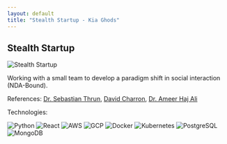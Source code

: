 ```yaml
---
layout: default
title: "Stealth Startup - Kia Ghods"
---
```


<main>
    <section id="description">
        <h2>Stealth Startup</h2>
    <img src="{{ '/assets/media/FighterJet.jpeg' | relative_url }}" alt="Stealth Startup" class="portfolio-img">
        <p>Working with a small team to develop a paradigm shift in social interaction (NDA-Bound).</p>
        <p class="references">
            References:
            <a href="http://robots.stanford.edu/" target="_blank">Dr. Sebastian Thrun</a>,
            <a href="https://haas.berkeley.edu/faculty/charron-david/" target="_blank">David Charron</a>,
            <a href="https://www.linkedin.com/in/ameer-haj-ali/" target="_blank">Dr. Ameer Haj Ali</a>
        </p>
        <p>Technologies:</p>
        <div class="tech-logos">
            <img src="https://skillicons.dev/icons?i=python" alt="Python" class="tech-logo">
            <img src="https://skillicons.dev/icons?i=react" alt="React" class="tech-logo">
            <img src="https://skillicons.dev/icons?i=aws" alt="AWS" class="tech-logo">
            <img src="https://skillicons.dev/icons?i=gcp" alt="GCP" class="tech-logo">
            <img src="https://skillicons.dev/icons?i=docker" alt="Docker" class="tech-logo">
            <img src="https://skillicons.dev/icons?i=kubernetes" alt="Kubernetes" class="tech-logo">
            <img src="https://skillicons.dev/icons?i=postgresql" alt="PostgreSQL" class="tech-logo">
            <img src="https://skillicons.dev/icons?i=mongodb" alt="MongoDB" class="tech-logo">
        </div>
    </section>
</main>
